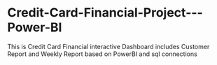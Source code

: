 # Credit-Card-Financial-Project---Power-BI
This is Credit Card Financial interactive Dashboard includes Customer Report and Weekly Report based on PowerBI and  sql connections
